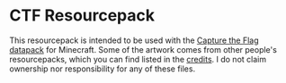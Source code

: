 # CTF Resourcepack

This resourcepack is intended to be used with the [Capture the Flag datapack](https://github.com/alexover1/ctf) for Minecraft.
Some of the artwork comes from other people's resourcepacks, which you can find listed in the [credits](CREDITS.md). I do not claim ownership nor responsibility for any of these files.